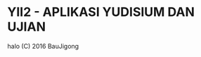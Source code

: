 YII2 - APLIKASI YUDISIUM DAN UJIAN
========================================================
halo 
(C) 2016 BauJigong